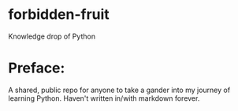 # forbidden-fruit
Knowledge drop of Python

# Preface:

A shared, public repo for anyone to take a gander into my journey of learning Python. Haven't written in/with markdown forever.